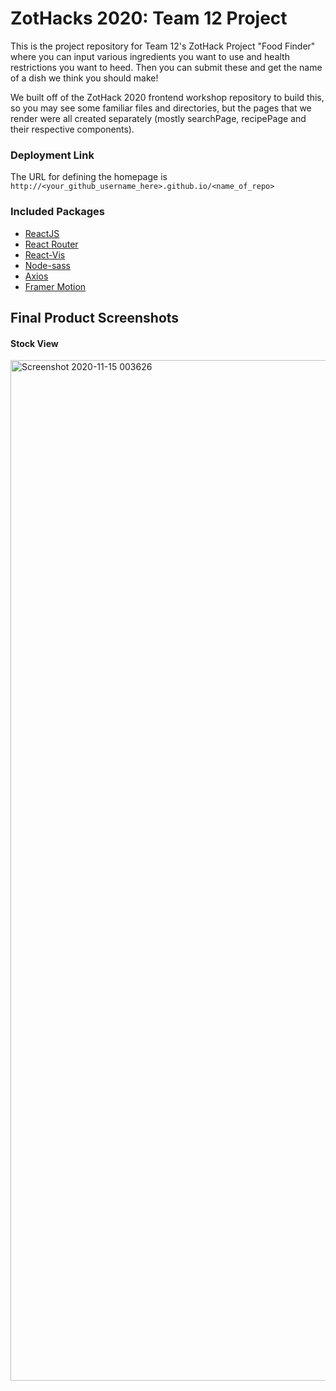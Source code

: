 # ZotHacks 2020: Team 12 Project

This is the project repository for Team 12's ZotHack Project "Food Finder" where you can input various ingredients you want to use and health restrictions you want to heed. Then you can submit these and get the name of a dish we think you should make!

We built off of the ZotHack 2020 frontend workshop repository to build this, so you may see some familiar files and directories, but the pages that we render were all created separately (mostly searchPage, recipePage and their respective components).
### Deployment Link

The URL for defining the homepage is `http://<your_github_username_here>.github.io/<name_of_repo>`

### Included Packages

* [ReactJS](https://reactjs.org/)
* [React Router](https://reactrouter.com/web/guides/quick-start)
* [React-Vis](https://uber.github.io/react-vis/)
* [Node-sass](https://sass-lang.com/)
* [Axios](https://www.npmjs.com/package/axios)
* [Framer Motion](https://www.framer.com/motion/)

## Final Product Screenshots

#### Stock View
<img width="1633" alt="Screenshot 2020-11-15 003626" src=" ">

